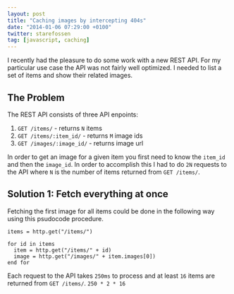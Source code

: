 ```yaml
---
layout: post
title: "Caching images by intercepting 404s"
date: "2014-01-06 07:29:00 +0100"
twitter: starefossen
tag: [javascript, caching]
---
```


I recently had the pleasure to do some work with a new REST API. For my
particular use case the API was not fairly well optimized. I needed to list a
set of items and show their related images.

## The Problem

The REST API consists of three API enpoints:

1. `GET /items/` - returns `N` items
2. `GET /items/:item_id/` - returns `M` image ids
3. `GET /images/:image_id/` - returns image url

In order to get an image for a given item you first need to know the `item_id`
and then the `image_id`. In order to accomplish this I had to do `2N`
requests to the API where `N` is the number of items returned from `GET /items/`.

<!--more-->

## Solution 1: Fetch everything at once

Fetching the first image for all items could be done in the following way using
this psudocode procedure.

```
items = http.get("/items/")

for id in items
  item = http.get("/items/" + id)
  image = http.get("/images/" + item.images[0])
end for
```

Each request to the API takes `250ms` to process and at least `16` items are returned
from `GET /items/`.  `250 * 2 * 16`

